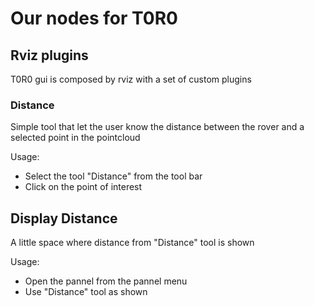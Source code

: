 # Our nodes for T0R0

## Rviz plugins
T0R0 gui is composed by rviz with a set of custom plugins

### Distance
Simple tool that let the user know the distance between the rover and a selected point in the pointcloud

Usage:
- Select the tool "Distance" from the tool bar
- Click on the point of interest

## Display Distance
A little space where distance from "Distance" tool is shown

Usage:
- Open the pannel from the pannel menu
- Use "Distance" tool as shown
